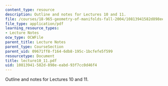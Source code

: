```yaml
---
content_type: resource
description: Outline and notes for Lectures 10 and 11.
file: /courses/18-965-geometry-of-manifolds-fall-2004/10813941582d898eeabd93f7cc0d46f4_lecture10_11.pdf
file_type: application/pdf
learning_resource_types:
- Lecture Notes
ocw_type: OCWFile
parent_title: Lecture Notes
parent_type: CourseSection
parent_uid: 09671ff8-f164-6db8-195c-1bcfefe5f599
resourcetype: Document
title: lecture10_11.pdf
uid: 10813941-582d-898e-eabd-93f7cc0d46f4
---
```

Outline and notes for Lectures 10 and 11.

